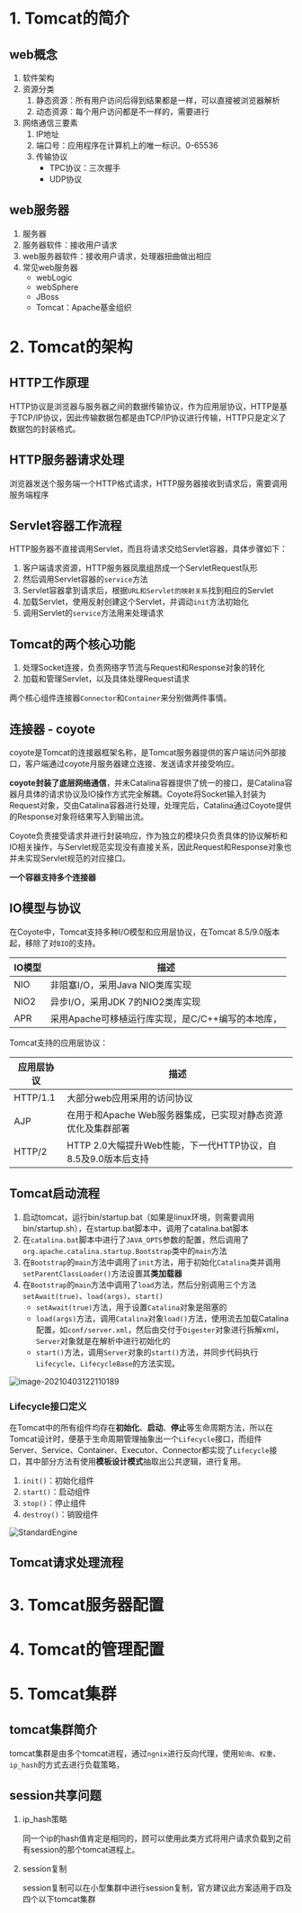 # 1. Tomcat的简介

## web概念

1. 软件架构
2. 资源分类
   1. 静态资源：所有用户访问后得到结果都是一样，可以直接被浏览器解析
   2. 动态资源：每个用户访问都是不一样的，需要进行
3. 网络通信三要素
   1. IP地址
   2. 端口号：应用程序在计算机上的唯一标识。0-65536
   3. 传输协议
      * TPC协议：三次握手
      * UDP协议

## web服务器

1. 服务器
2. 服务器软件：接收用户请求
3. web服务器软件：接收用户请求，处理器扭曲做出相应
4. 常见web服务器
   * webLogic
   * webSphere
   * JBoss
   * Tomcat：Apache基金组织
<!--more-->
# 2. Tomcat的架构

## HTTP工作原理

HTTP协议是浏览器与服务器之间的数据传输协议，作为应用层协议，HTTP是基于TCP/IP协议，因此传输数据包都是由TCP/IP协议进行传输，HTTP只是定义了数据包的封装格式。

## HTTP服务器请求处理

浏览器发送个服务端一个HTTP格式请求，HTTP服务器接收到请求后，需要调用服务端程序

## Servlet容器工作流程

HTTP服务器不直接调用Servlet，而且将请求交给Servlet容器，具体步骤如下：

1. 客户端请求资源，HTTP服务器凤凰组昂成一个ServletRequest队形
2. 然后调用Servlet容器的`service`方法
3. Servlet容器拿到请求后，根据`URL和Servlet的映射关系`找到相应的Servlet
4. 加载Servlet，使用反射创建这个Servlet，并调动`init`方法初始化
5. 调用Servlet的`service`方法用来处理请求

## Tomcat的两个核心功能

1. 处理Socket连接，负责网络字节流与Request和Response对象的转化
2. 加载和管理Servlet，以及具体处理Request请求

两个核心组件连接器`Connector`和`Container`来分别做两件事情。

## 连接器 - coyote

coyote是Tomcat的连接器框架名称，是Tomcat服务器提供的客户端访问外部接口，客户端通过coyote月服务器建立连接、发送请求并接受响应。

**coyote封装了底层网络通信**，并未Catalina容器提供了统一的接口，是Catalina容器月具体的请求协议及IO操作方式完全解耦。Coyote将Socket输入封装为Request对象，交由Catalina容器进行处理，处理完后，Catalina通过Coyote提供的Response对象将结果写入到输出流。

Coyote负责接受请求并进行封装响应，作为独立的模块只负责具体的协议解析和IO相关操作，与Servlet规范实现没有直接关系，因此Request和Response对象也并未实现Servlet规范的对应接口。

**一个容器支持多个连接器**

## IO模型与协议

在Coyote中，Tomcat支持多种I/O模型和应用层协议，在Tomcat 8.5/9.0版本起，移除了对`BIO`的支持。

| **IO模型** | 描述                                              |
| :--------- | ------------------------------------------------- |
| NIO        | 非阻塞I/O，采用Java NIO类库实现                   |
| NIO2       | 异步I/O，采用JDK 7的NIO2类库实现                  |
| APR        | 采用Apache可移植运行库实现，是C/C++编写的本地库， |

Tomcat支持的应用层协议：

| 应用层协议 | 描述                                                         |
| ---------- | ------------------------------------------------------------ |
| HTTP/1.1   | 大部分web应用采用的访问协议                                  |
| AJP        | 在用于和Apache Web服务器集成，已实现对静态资源优化及集群部署 |
| HTTP/2     | HTTP 2.0大幅提升Web性能，下一代HTTP协议，自8.5及9.0版本后支持 |

## Tomcat启动流程

1. 启动tomcat，运行bin/startup.bat（如果是linux环境，则需要调用bin/startup.sh），在startup.bat脚本中，调用了catalina.bat脚本
2. 在`catalina.bat`脚本中进行了`JAVA_OPTS`参数的配置，然后调用了`org.apache.catalina.startup.Bootstrap`类中的`main`方法
3. 在`Bootstrap`的`main`方法中调用了`init`方法，用于初始化`Catalina`类并调用`setParentClassLoader()`方法设置其**类加载器**
4. 在`Bootstrap`的`main`方法中调用了`load`方法，然后分别调用三个方法`setAwait(true)`、`load(args)`、`start()`
   * `setAwait(true)`方法，用于设置`Catalina`对象是阻塞的
   * `load(args)`方法，调用`Catalina`对象`load()`方法，使用流去加载Catalina配置，如`conf/server.xml`，然后由交付于`Digester`对象进行拆解xml，`Server`对象就是在解析中进行初始化的
   * `start()`方法，调用`Server`对象的`start()`方法，并同步代码执行`Lifecycle`、`LifecycleBase`的方法实现。

![image-20210403122110189](C:\Users\Lovel\AppData\Roaming\Typora\typora-user-images\image-20210403122110189.png)

### Lifecycle接口定义

在Tomcat中的所有组件均存在**初始化**、**启动**、**停止**等生命周期方法，所以在Tomcat设计时，便基于生命周期管理抽象出一个`Lifecycle`接口，而组件Server、Service、Container、Executor、Connector都实现了`Lifecycle`接口，其中部分方法有使用**模板设计模式**抽取出公共逻辑，进行复用。

1. `init()`：初始化组件
2. `start()`：启动组件
3. `stop()`：停止组件
4. `destroy()`：销毁组件

![StandardEngine](C:\Users\Lovel\Desktop\StandardEngine.png)

## Tomcat请求处理流程

# 3. Tomcat服务器配置

# 4. Tomcat的管理配置

# 5. Tomcat集群

## tomcat集群简介

tomcat集群是由多个tomcat进程，通过`ngnix`进行反向代理，使用`轮询`、`权重`、`ip_hash`的方式去进行负载策略，

## session共享问题

1. ip_hash策略

   同一个ip的hash值肯定是相同的，顾可以使用此类方式将用户请求负载到之前有session的那个tomcat进程上。

2. session复制

   session复制可以在小型集群中进行session复制，官方建议此方案适用于四及四个以下tomcat集群



